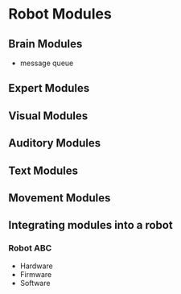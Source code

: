# Robot Modules

## Brain Modules

* message queue

## Expert Modules

## Visual Modules

## Auditory Modules

## Text Modules

## Movement Modules

## Integrating modules into a robot

### Robot ABC

* Hardware
* Firmware
* Software
